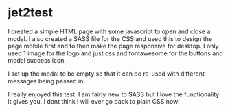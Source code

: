 # jet2test

I created a simple HTML page with some javascript to open and close a modal. I also created a SASS file for the CSS and used this to design the page mobile first and to then make the page responsive for desktop. I only used 1 image for the logo and just css and fontawesome for the buttons and modal success icon.

I set up the modal to be empty so that it can be re-used with different messages being passed in.

I really enjoyed this test. I am fairly new to SASS but I love the functionality it gives you. I dont think I will ever go back to plain CSS now! 
